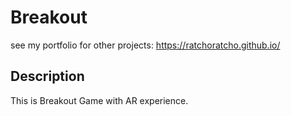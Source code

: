 # Breakout

see my portfolio for other projects: https://ratchoratcho.github.io/

## Description
This is Breakout Game with AR experience.
